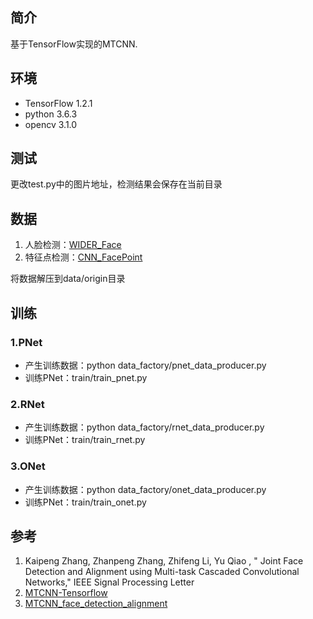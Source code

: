 ## 简介
基于TensorFlow实现的MTCNN.

## 环境
* TensorFlow 1.2.1
* python 3.6.3
* opencv 3.1.0

## 测试
更改test.py中的图片地址，检测结果会保存在当前目录

## 数据
1. 人脸检测：[WIDER_Face](http://mmlab.ie.cuhk.edu.hk/projects/WIDERFace/)
2. 特征点检测：[CNN_FacePoint](http://mmlab.ie.cuhk.edu.hk/archive/CNN_FacePoint.htm)

将数据解压到data/origin目录

## 训练
### 1.PNet
* 产生训练数据：python data_factory/pnet_data_producer.py
* 训练PNet：train/train_pnet.py
### 2.RNet
* 产生训练数据：python data_factory/rnet_data_producer.py
* 训练PNet：train/train_rnet.py
### 3.ONet
* 产生训练数据：python data_factory/onet_data_producer.py
* 训练PNet：train/train_onet.py


## 参考
1. Kaipeng Zhang, Zhanpeng Zhang, Zhifeng Li, Yu Qiao , " Joint Face Detection and Alignment using Multi-task Cascaded Convolutional Networks," IEEE Signal Processing Letter
2. [MTCNN-Tensorflow](https://github.com/AITTSMD/MTCNN-Tensorflow)
3. [MTCNN_face_detection_alignment](https://github.com/kpzhang93/MTCNN_face_detection_alignment)
    

